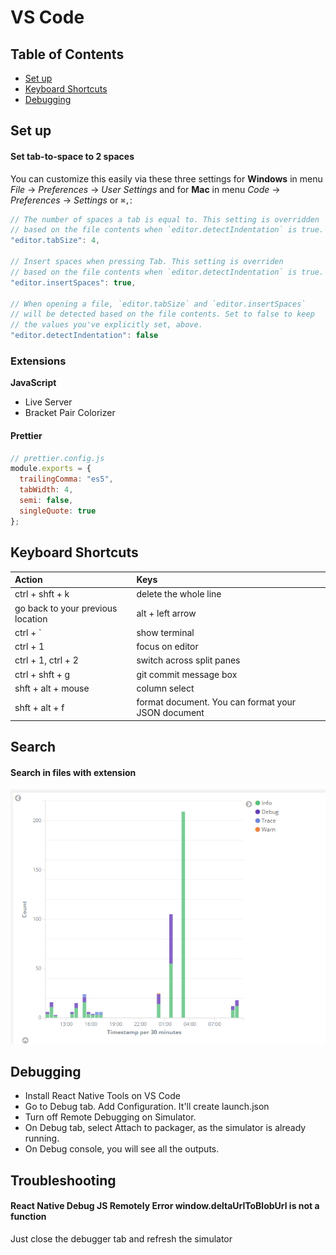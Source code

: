 # VS Code

## Table of Contents

* [Set up](vs-code.md#table-of-contents)
* [Keyboard Shortcuts](vs-code.md#keyboard-shortcuts)
* [Debugging](vs-code.md#debugging)

## Set up

#### Set tab-to-space to 2 spaces

 You can customize this easily via these three settings for **Windows** in menu _File_ → _Preferences_ → _User Settings_ and for **Mac** in menu _Code_ → _Preferences_ → _Settings_ or `⌘,`:

```javascript
// The number of spaces a tab is equal to. This setting is overridden
// based on the file contents when `editor.detectIndentation` is true.
"editor.tabSize": 4,

// Insert spaces when pressing Tab. This setting is overriden
// based on the file contents when `editor.detectIndentation` is true.
"editor.insertSpaces": true,

// When opening a file, `editor.tabSize` and `editor.insertSpaces`
// will be detected based on the file contents. Set to false to keep
// the values you've explicitly set, above.
"editor.detectIndentation": false
```

### Extensions

**JavaScript**

* Live Server
* Bracket Pair Colorizer

#### Prettier

```javascript
// prettier.config.js
module.exports = {
  trailingComma: "es5",
  tabWidth: 4,
  semi: false,
  singleQuote: true
};
```

## Keyboard Shortcuts

| Action | Keys |
| :--- | :--- |
| ctrl + shft + k | delete the whole line |
| go back to your previous location | alt + left arrow |
| ctrl + \` | show terminal |
| ctrl + 1 | focus on editor |
| ctrl + 1, ctrl + 2 | switch across split panes |
| ctrl + shft + g | git commit message box |
| shft + alt + mouse | column select |
| shft + alt + f | format document. You can format your JSON document |

## Search

#### Search in files with extension

![](../.gitbook/assets/image%20%2814%29.png)



## Debugging

* Install React Native Tools on VS Code
* Go to Debug tab. Add Configuration. It'll create launch.json
* Turn off Remote Debugging on Simulator. 
* On Debug tab, select Attach to packager, as the simulator is already running. 
* On Debug console, you will see all the outputs.

## Troubleshooting

#### React Native Debug JS Remotely Error window.deltaUrlToBlobUrl is not a function

Just close the debugger tab and refresh the simulator

